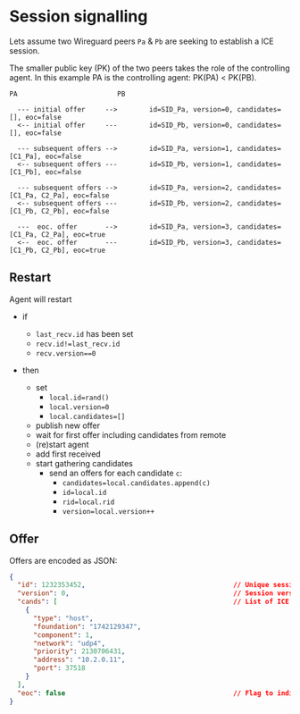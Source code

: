 # Session signalling

Lets assume two Wireguard peers `Pa` & `Pb` are seeking to establish a ICE session.

The smaller public key (PK) of the two peers takes the role of the controlling agent.
In this example PA is the controlling agent: PK(PA) < PK(PB). 

```
PA                         PB

  --- initial offer     -->        id=SID_Pa, version=0, candidates=[], eoc=false
  <-- initial offer     ---        id=SID_Pb, version=0, candidates=[], eoc=false

  --- subsequent offers -->        id=SID_Pa, version=1, candidates=[C1_Pa], eoc=false
  <-- subsequent offers ---        id=SID_Pb, version=1, candidates=[C1_Pb], eoc=false

  --- subsequent offers -->        id=SID_Pa, version=2, candidates=[C1_Pa, C2_Pa], eoc=false
  <-- subsequent offers ---        id=SID_Pb, version=2, candidates=[C1_Pb, C2_Pb], eoc=false

  ---  eoc. offer       -->        id=SID_Pa, version=3, candidates=[C1_Pa, C2_Pa], eoc=true
  <--  eoc. offer       ---        id=SID_Pb, version=3, candidates=[C1_Pb, C2_Pb], eoc=true
```

## Restart

Agent will restart
  - if
    - `last_recv.id` has been set
    - `recv.id!=last_recv.id`
    - `recv.version==0`

  - then
    - set
      - `local.id=rand()`
      - `local.version=0`
      - `local.candidates=[]`
    - publish new offer
    - wait for first offer including candidates from remote
    - (re)start agent
    - add first received 
    - start gathering candidates
      - send an offers for each candidate `c`:
        - `candidates=local.candidates.append(c)`
        - `id=local.id`
        - `rid=local.rid`
        - `version=local.version++`
 
## Offer

Offers are encoded as JSON:

```json
{
  "id": 1232353452,                                     // Unique session id
  "version": 0,                                         // Session version, incremented with each updated offer
  "cands": [                                            // List of ICE candidates
    {
      "type": "host",
      "foundation": "1742129347",
      "component": 1,
      "network": "udp4",
      "priority": 2130706431,
      "address": "10.2.0.11",
      "port": 37518
    }
  ],
  "eoc": false                                          // Flag to indicate that all candidates have been gathered (ICE trickle)
}
```
